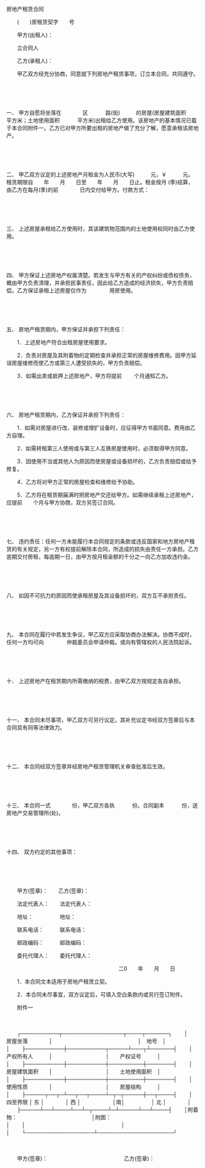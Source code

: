 



房地产租赁合同



 

　　(　　)房租赁契字　　号　　　　　　　　

　　甲方(出租人)：

　　立合同人

　　乙方(承租人)：

　　甲乙双方经充分协商，同意就下列房地产租赁事项，订立本合同，共同遵守。

　　

　　

一、
甲方自愿将坐落在　　　　区　　　 路(街)　　　的房屋(房屋建筑面积　　　 平方米；土地使用面积　　　 平方米)出租给乙方使用。该房地产的基本情况已载于本合同附件一。乙方已对甲方所要出租的房地产做了充分了解，愿意承租该房地产。

　　

　　

二、
甲乙双方议定的上述房地产月租金为人民币(大写)　　　元，￥　　　元。租赁期限自　　年　　月　　日至　　年　　月　　日止。租金按月 (季)结算，由乙方在每月(季)的前　　　　日内交付给甲方。付款方式：

　　

　　

三、
上述房屋承租给乙方使用时，其该建筑物范围内的土地使用权同时由乙方使用。

　　

　　

四、
甲方保证上述房地产权属清楚。若发生与甲方有关的产权纠纷或债权债务，概由甲方负责清理，并承担民事责任，因此给乙方造成的经济损失，甲方负责赔偿。乙方保证承租上述房屋仅作为　　　　 用房使用。

　　

　　

五、
房地产租赁期内，甲方保证并承担下列责任：

　　1．上述房地产符合出租房屋使用要求。

　　2．负责对房屋及其附着物的定期检查并承担正常的房屋维修费用。因甲方延误房屋维修而使乙方或第三人遭受损失的，甲方负责赔偿。

　　3．如需出卖或抵押上述房地产，甲方将提前　　 个月通知乙方。

　　

　　

六、
房地产租赁期内，乙方保证并承担下列责任：

　　1．如需对房屋进行改、装修或增扩设备时，应征得甲方书面同意。费用由乙方自理。

　　2．如需转租第三人使用或与第三人互换房屋使用时，必须取得甲方同意。

　　3．因使用不当或其他人为原因而使房屋或设备损坏的，乙方负责赔偿或给予修复。

　　4．乙方将对甲方正常的房屋检查和维修给予协助。

　　5．乙方将在租赁期届满时把房地产交还给甲方。如需继续承租上述房地产，应提前　　个月与甲方协商，双方另签订合同。

　　

　　

七、
违约责任：任何一方未能履行本合同规定的条款或违反国家和地方房地产租赁的有关规定，另一方有权提前解除本合同，所造成的损失由责任一方承担。乙方逾期交付房租，每逾期一日，由甲方按月租金额的千分之一向乙方加收违约金。

　　

　　

八、
如因不可抗力的原因而使承租房屋及其设备损坏的，双方互不承担责任。

　　

　　

九、
本合同在履行中若发生争议，甲乙双方应采取协商办法解决。协商不成时，任何一方均可向　　　　 仲裁委员会申请仲裁。或向有管辖权的人民法院起诉。

　　

　　

十、
上述房地产在租赁期内所需缴纳的税费，由甲乙双方按规定各自承担。

　　

　　

十一、
本合同未尽事项，甲乙双方可另行议定。其补充议定书经双方签章后与本合同具有同等法律效力。

　　

　　

十二、
本合同经双方签章并经房地产租赁管理机关审查批准后生效。

　　

　　

十三、
本合同一式　　　　份，甲乙双方各执　　　 份。合同副本　　　 份，送房地产交易管理所(处)。

　　

　　

十四、
双方约定的其他事项：　　

　　

　　

　　甲方(签章)：　　乙方(签章)：

　　法定代表人：　　法定代表人：

　　地址：　　　　　地址：

　　联系电话：　　　联系电话：

　　邮政编码：　　　邮政编码：　　

　　委托代理人：　　委托代理人：

　　　　　　　　　　　　　　　　　　　　　二0　　年　　月　　日

　　1．本合同文本适用于房地产租赁立契。

　　2．本合同未尽事宜，双方议定后，可填入空白条款内或另行签订附件。　　

　　附件一　　　　　　　　　　　　　　　　　　　　　　　　

　　


　　┌──────────┬────────────────┬────┬──────┐
　　│　　房屋坐落　　　　│　　　　　　　　　　　　　　　　│　地号　│　　　　　　│
　　├──────────┼──────────┬─────┴───┬┴──────┤
　　│　　产权所有人　　　│　　　　　　　　　　│　　产权证号　　　│　　　　　　　│
　　├──────────┼──────────┼─────────┼───────┤
　　│　　房屋建筑面积　　│　　　　　　　　　　│　　土地使用面积　│　　　　　　　│
　　├──────────┼──────────┼─────────┼───────┤
　　│　　使用性质　　　　│　　　　　　　　　　│　　房屋结构　　　│　　　　　　　│
　　├─────┬──┬─┴──┬──┬────┴─┬─┬─────┼──┬────┤
　　│ 四至界限 │ 东 │　　　　│ 西 │　　　　　　│南│　　　　　│ 北 │　　　　│
　　├─────┴──┴────┴──┴─┬────┴─┴─────┴──┴────┤
　　│附着物：　　　　　　　　　　　　　　│附图：　　　　　　　　　　　　　　　　　│
　　│　　　　　　　　　　　　　　　　　　│　　　　　　　　　　　　　　　　　　　　│
　　└──────────────────┴────────────────────┘
　　


　　

　　甲方(签章)：　　　　　　　　　　　　　　 乙方(签章)：